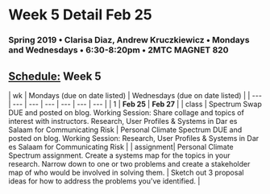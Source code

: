 # Week 5 Detail Feb 25

### Spring 2019 • Clarisa Diaz, Andrew Kruczkiewicz • Mondays and Wednesdays • 6:30-8:20pm • 2MTC MAGNET 820

## [Schedule:](./) Week 5

| wk | Mondays \(due on date listed\) | Wednesdays \(due on date listed\) |
| --- | --- | --- | --- | --- | --- | --- |
| 1 | **Feb 25** | **Feb 27** |
| class | Spectrum Swap DUE and posted on blog. Working Session: Share collage and topics of interest with instructors. Research, User Profiles & Systems in Dar es Salaam for Communicating Risk |  Personal Climate Spectrum DUE and posted on blog. Working Session: Research, User Profiles & Systems in Dar es Salaam for Communicating Risk |
| assignment| Personal Climate Spectrum assignment. Create a systems map for the topics in your research. Narrow down to one or two problems and create a stakeholder map of who would be involved in solving them.  | Sketch out 3 proposal ideas for how to address the problems you've identified.   |
